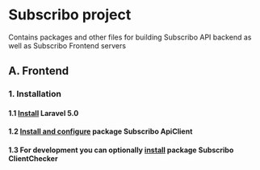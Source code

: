 # Subscribo project

Contains packages and other files for building Subscribo API backend as well as Subscribo Frontend servers

## A. Frontend

### 1. Installation

#### 1.1 [Install](http://laravel.com/docs/5.0/installation) Laravel 5.0

#### 1.2 [Install and configure](/vendor/subscribo/apiclient/README.md) package Subscribo ApiClient

#### 1.3 For development you can optionally [install](/vendor/subscribo/clientchecker/README.md) package Subscribo ClientChecker